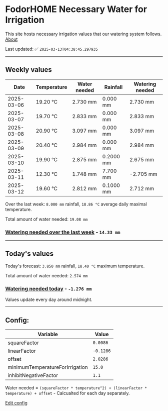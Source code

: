 # FodorHOME Necessary Water for Irrigation

This site hosts necessary irrigation values that our watering system follows. [About](https://github.com/redyau/irrigation)

Last updated: ✅ `2025-03-13T04:38:45.297935`

---

## Weekly values

| Date | Temperature | Water needed | Rainfall | Watering needed |
|-----|-----|-----|-----|-----|
| 2025-03-06 | 19.20 °C | 2.730 mm | 0.000 mm | 2.730 mm |
| 2025-03-07 | 19.70 °C | 2.833 mm | 0.000 mm | 2.833 mm |
| 2025-03-08 | 20.90 °C | 3.097 mm | 0.000 mm | 3.097 mm |
| 2025-03-09 | 20.40 °C | 2.984 mm | 0.000 mm | 2.984 mm |
| 2025-03-10 | 19.90 °C | 2.875 mm | 0.2000 mm | 2.675 mm |
| 2025-03-11 | 12.30 °C | 1.748 mm | 7.700 mm | -2.705 mm |
| 2025-03-12 | 19.60 °C | 2.812 mm | 0.1000 mm | 2.712 mm |


Over the last week: `8.000 mm` rainfall, `18.86 °C` average daily maximal temperature.

Total amount of water needed: `19.08 mm`

### [Watering needed over the last week](lastweek.txt) - `14.33 mm`

---

## Today's values

Today's forecast: `3.850 mm` rainfall, `18.40 °C` maximum temperature.

Total amount of water needed: `2.574 mm`

### [Watering needed today](today.txt) - `-1.276 mm`

Values update every day around midnight.

---

## Config:

| Variable | Value |
|-----|-----|
| squareFactor | `0.0086` |
| linearFactor | `-0.1286` |
| offset | `2.0286` |
| minimumTemperatureForIrrigation | `15.0` |
| inhibitNegativeFactor | `1.1` |

Water needed = `(squareFactor * temperature^2) + (linearFactor * temperature) + offset` - Calcualted for each day separately.

[Edit config](https://github.com/RedyAu/irrigation/edit/main/config.json)
